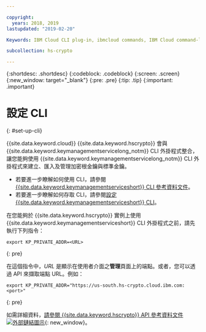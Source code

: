 ```yaml
---

copyright:
  years: 2018, 2019
lastupdated: "2019-02-20"

Keywords: IBM Cloud CLI plug-in, ibmcloud commands, IBM Cloud command-line interface

subcollection: hs-crypto

---
```


{:shortdesc: .shortdesc}
{:codeblock: .codeblock}
{:screen: .screen}
{:new_window: target="_blank"}
{:pre: .pre}
{:tip: .tip}
{:important: .important}

# 設定 CLI
{: #set-up-cli}

{{site.data.keyword.cloud}} {{site.data.keyword.hscrypto}} 會與 {{site.data.keyword.keymanagementservicelong_notm}} CLI 外掛程式整合，讓您能夠使用 {{site.data.keyword.keymanagementservicelong_notm}} CLI 外掛程式來建立、匯入及管理加密根金鑰與標準金鑰。

- 若要進一步瞭解如何使用 CLI，請參閱 [{{site.data.keyword.keymanagementserviceshort}} CLI 參考資料文件](/docs/services/key-protect/cli-reference.html)。
- 若要進一步瞭解如何存取 CLI，請參閱[設定 {{site.data.keyword.keymanagementserviceshort}} CLI](/docs/services/key-protect/set-up-cli.html)。

在您能夠於 {{site.data.keyword.hscrypto}} 實例上使用 {{site.data.keyword.keymanagementserviceshort}} CLI 外掛程式之前，請先執行下列指令：

```
export KP_PRIVATE_ADDR=<URL>
```
{: pre}

在這個指令中，*URL* 是顯示在使用者介面之**管理**頁面上的端點。或者，您可以透過 API 來擷取端點 URL。例如：

```
export KP_PRIVATE_ADDR="https://us-south.hs-crypto.cloud.ibm.com:<port>"
```
{: pre}

如需詳細資料，[請參閱 {{site.data.keyword.hscrypto}} API 參考資料文件 ![外部鏈結圖示](../../icons/launch-glyph.svg "外部鏈結圖示")](https://cloud.ibm.com/apidocs/hs-crypto){: new_window}。
